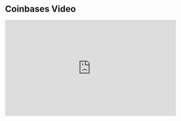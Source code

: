 # Coinbases Video

<iframe width="560" height="315" src="https://www.youtube.com/embed/OBzaRhd36Zk?rel=0" frameborder="0" allow="autoplay; encrypted-media" allowfullscreen></iframe>
